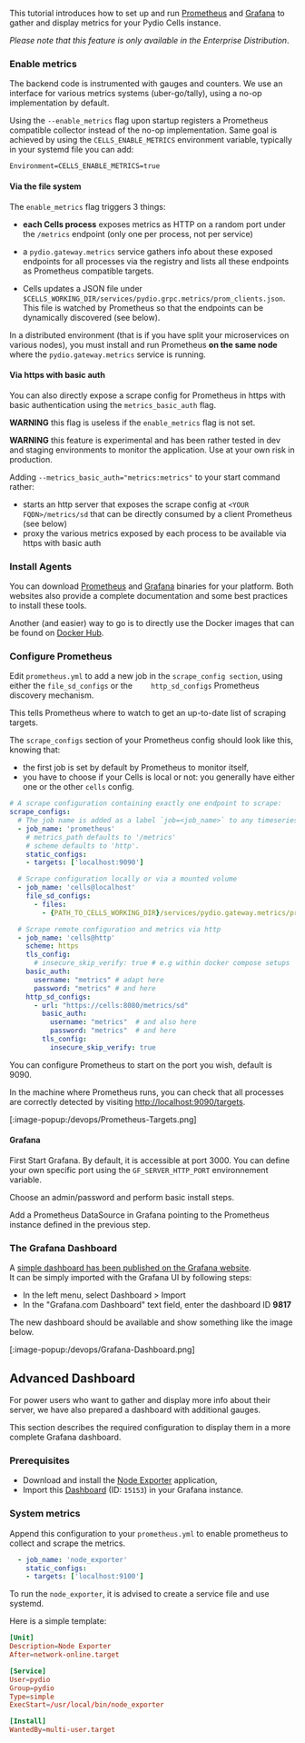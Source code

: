 This tutorial introduces how to set up and run [Prometheus](https://prometheus.io) and [Grafana](https://grafana.com) to gather and display metrics for your Pydio Cells instance.

_Please note that this feature is only available in the Enterprise Distribution_.

### Enable metrics

The backend code is instrumented with gauges and counters. We use an interface for various metrics systems (uber-go/tally), using a no-op implementation by default.

Using the `--enable_metrics` flag upon startup registers a Prometheus compatible collector instead of the no-op implementation.
Same goal is achieved by using the `CELLS_ENABLE_METRICS` environment variable, typically in your systemd file you can add:

`Environment=CELLS_ENABLE_METRICS=true`

#### Via the file system 

The `enable_metrics` flag triggers 3 things: 

- **each Cells process** exposes metrics as HTTP on a random port under the `/metrics` endpoint (only one per process, not per service)

- a `pydio.gateway.metrics` service gathers info about these exposed endpoints for all processes via the registry and lists all these endpoints as Prometheus compatible targets.

- Cells updates a JSON file under `$CELLS_WORKING_DIR/services/pydio.grpc.metrics/prom_clients.json`. This file is watched by Prometheus so that the endpoints can be dynamically discovered (see below).

In a distributed environment (that is if you have split your microservices on various nodes), you must install and run Prometheus **on the same node** where the `pydio.gateway.metrics` service is running.

#### Via https with basic auth

You can also directly expose a scrape config for Prometheus in https with basic authentication using the `metrics_basic_auth` flag.

**WARNING** this flag is useless if the `enable_metrics` flag is not set.

**WARNING** this feature is experimental and has been rather tested in dev and staging environments to monitor the application. Use at your own risk in production. 

Adding `--metrics_basic_auth="metrics:metrics"` to your start command rather:

- starts an http server that exposes the scrape config at `<YOUR FQDN>/metrics/sd` that can be directly consumed by a client Prometheus (see below)
- proxy the various metrics exposed by each process to be available via https with basic auth   

### Install Agents

You can download [Prometheus](https://prometheus.io/download/) and [Grafana](https://grafana.com/grafana/download) binaries for your platform.
Both websites also provide a complete documentation and some best practices to install these tools.

Another (and easier) way to go is to directly use the Docker images that can be found on [Docker Hub](https://hub.docker.com).

### Configure Prometheus

Edit `prometheus.yml` to add a new job in the `scrape_config section`, using either the `file_sd_configs` or the `    http_sd_configs` Prometheus discovery mechanism.

This tells Prometheus where to watch to get an up-to-date list of scraping targets.

The `scrape_configs` section of your Prometheus config should look like this, knowing that:

- the first job is set by default by Prometheus to monitor itself,
- you have to choose if your Cells is local or not: you generally have either one or the other `cells` config.

```yaml
# A scrape configuration containing exactly one endpoint to scrape:
scrape_configs:
  # The job name is added as a label `job=<job_name>` to any timeseries scraped from this config.
  - job_name: 'prometheus'
    # metrics_path defaults to '/metrics'
    # scheme defaults to 'http'.
    static_configs:
    - targets: ['localhost:9090']

  # Scrape configuration locally or via a mounted volume
  - job_name: 'cells@localhost'
    file_sd_configs:
      - files:
        - {PATH_TO_CELLS_WORKING_DIR}/services/pydio.gateway.metrics/prom_clients.json

  # Scrape remote configuration and metrics via http
  - job_name: 'cells@http'
    scheme: https
    tls_config:
      # insecure_skip_verify: true # e.g within docker compose setups
    basic_auth:
      username: "metrics" # adapt here
      password: "metrics" # and here
    http_sd_configs:
      - url: "https://cells:8080/metrics/sd"
        basic_auth:
          username: "metrics"  # and also here
          password: "metrics"  # and here
        tls_config:
          insecure_skip_verify: true  
```

You can configure Prometheus to start on the port you wish, default is 9090.

In the machine where Prometheus runs, you can check that all processes are correctly detected by visiting [http://localhost:9090/targets](http://localhost:9090/targets).

[:image-popup:/devops/Prometheus-Targets.png]

#### Grafana

First Start Grafana. By default, it is accessible at port 3000. You can define your own specific port using the `GF_SERVER_HTTP_PORT` environnement variable.

Choose an admin/password and perform basic install steps.

Add a Prometheus DataSource in Grafana pointing to the Prometheus instance defined in the previous step.

### The Grafana Dashboard

A [simple dashboard has been published on the Grafana website](https://grafana.com/dashboards/9817).  
It can be simply imported with the Grafana UI by following steps:

- In the left menu, select Dashboard > Import
- In the "Grafana.com Dashboard" text field, enter the dashboard ID **9817**

The new dashboard should be available and show something like the image below.

[:image-popup:/devops/Grafana-Dashboard.png]

## Advanced Dashboard

For power users who want to gather and display more info about their server, we have also prepared a dashboard with additional gauges.

This section describes the required configuration to display them in a more complete Grafana dashboard.

### Prerequisites

- Download and install the [Node Exporter](https://github.com/prometheus/node_exporter) application,
- Import this [Dashboard](https://grafana.com/grafana/dashboards/15153) (ID: `15153`) in your Grafana instance.

### System metrics

Append this configuration to your `prometheus.yml` to enable prometheus to collect and scrape the metrics.

```yaml
  - job_name: 'node_exporter'
    static_configs:
    - targets: ['localhost:9100']
```

To run the `node_exporter`, it is advised to create a service file and use systemd.

Here is a simple template:

```conf
[Unit]
Description=Node Exporter
After=network-online.target

[Service]
User=pydio
Group=pydio
Type=simple
ExecStart=/usr/local/bin/node_exporter

[Install]
WantedBy=multi-user.target
```
